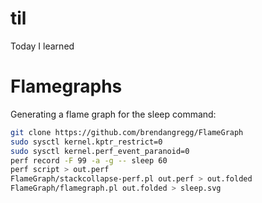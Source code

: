 # til
Today I learned


# Flamegraphs

Generating a flame graph for the sleep command:

```bash
git clone https://github.com/brendangregg/FlameGraph
sudo sysctl kernel.kptr_restrict=0
sudo sysctl kernel.perf_event_paranoid=0
perf record -F 99 -a -g -- sleep 60
perf script > out.perf
FlameGraph/stackcollapse-perf.pl out.perf > out.folded
FlameGraph/flamegraph.pl out.folded > sleep.svg
```
